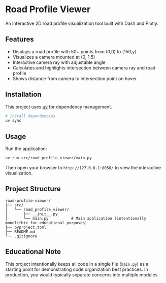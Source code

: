 # Road Profile Viewer

An interactive 2D road profile visualization tool built with Dash and Plotly.

## Features

- Displays a road profile with 50+ points from (0,0) to (150,y)
- Visualizes a camera mounted at (0, 1.5)
- Interactive camera ray with adjustable angle
- Calculates and highlights intersection between camera ray and road profile
- Shows distance from camera to intersection point on hover

## Installation

This project uses [uv](https://github.com/astral-sh/uv) for dependency management.

```bash
# Install dependencies
uv sync
```

## Usage

Run the application:

```bash
uv run src/road_profile_viewer/main.py
```

Then open your browser to `http://127.0.0.1:8050/` to view the interactive visualization.

## Project Structure

```
road-profile-viewer/
├── src/
│   └── road_profile_viewer/
│       ├── __init__.py
│       └── main.py          # Main application (intentionally monolithic for educational purposes)
├── pyproject.toml
├── README.md
└── .gitignore
```

## Educational Note

This project intentionally keeps all code in a single file (`main.py`) as a starting point for demonstrating code organization best practices. In production, you would typically separate concerns into multiple modules.
